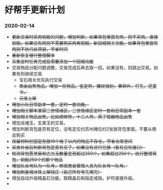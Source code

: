 # 好帮手更新计划

### 2020-02-14

- ~~更新交易时买肉销毁的问题，增加判断，如果背包里面有肉，则不买肉，直接销毁。如果没有肉则不需要购买肉再销毁。新回城相关功能，如果背包里面有肉则不执行此项目，节省时间~~
- ~~重新恢复银行整理脚本~~
- ~~采集定时任务完成后需要添加一个回城功能~~
- 交易物品分配问题调整，交易完成后再去取一回，如果没有，则跳出交易。如果有则继续交易
  - 宝石相关优先执行交易
  - ~~商会出售物品。增加一些物品。鉴定符，雕纹蚀刻，黄碎片，打孔，还童书，~~
  - ~~元宝上架~~
- ~~增加小队日常副本一套，定时一套功能。~~
- ~~增加相关脚本兼容三世情缘区，三世情缘区定时一套和日常副本一套~~
- ~~增加相关物品出售。比如缥缈符，十二人符，燕子暗器物品出售~~
- 增加龙魂玉，玄昊玉的交易。
- 增加判断背包是否有定位，没有定位扫苏州摊位扫2张放背包里面。不要从商会购买
- ~~保留材料栏固定存放10个格子以内的物品不存仓，节省仓库空间~~
- ~~买卖补给前判断背包是否有交子，如果没有进行兑换（看有没有接口）~~
- ~~检测背包愿灵泉和古兰玉数量是否超过250个，如果超过250个，执行整理背包，销毁250个的那个物品~~
- ~~增加队长号队为一队号，修改商会管理人员为队长号一队号。~~
- ~~增加刷星魂冰珠上架钱庄（自己所有号先用完）~~
- 增加自动升级精晶石功能，取精晶石和指定戒指，护符直接升级。
- 



